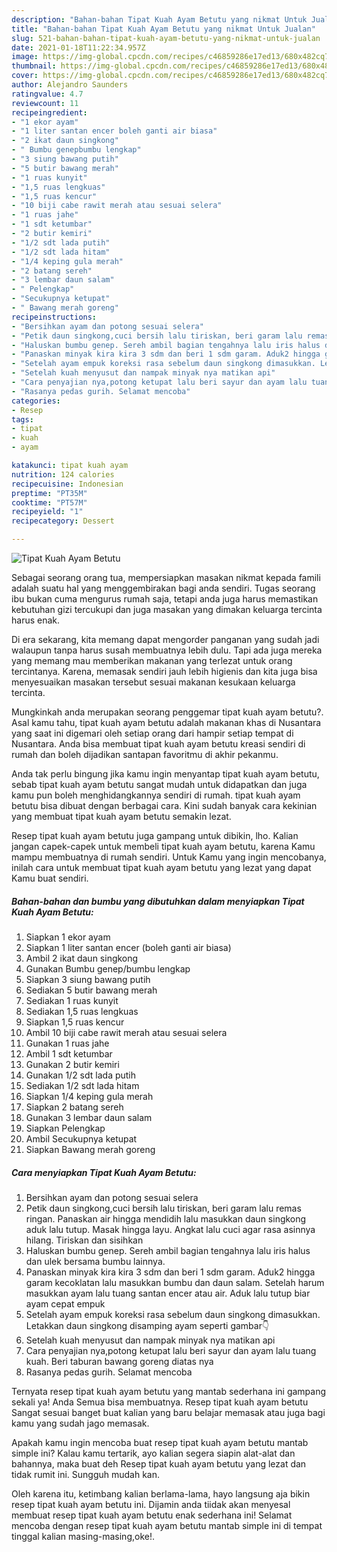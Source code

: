 ```yaml
---
description: "Bahan-bahan Tipat Kuah Ayam Betutu yang nikmat Untuk Jualan"
title: "Bahan-bahan Tipat Kuah Ayam Betutu yang nikmat Untuk Jualan"
slug: 521-bahan-bahan-tipat-kuah-ayam-betutu-yang-nikmat-untuk-jualan
date: 2021-01-18T11:22:34.957Z
image: https://img-global.cpcdn.com/recipes/c46859286e17ed13/680x482cq70/tipat-kuah-ayam-betutu-foto-resep-utama.jpg
thumbnail: https://img-global.cpcdn.com/recipes/c46859286e17ed13/680x482cq70/tipat-kuah-ayam-betutu-foto-resep-utama.jpg
cover: https://img-global.cpcdn.com/recipes/c46859286e17ed13/680x482cq70/tipat-kuah-ayam-betutu-foto-resep-utama.jpg
author: Alejandro Saunders
ratingvalue: 4.7
reviewcount: 11
recipeingredient:
- "1 ekor ayam"
- "1 liter santan encer boleh ganti air biasa"
- "2 ikat daun singkong"
- " Bumbu genepbumbu lengkap"
- "3 siung bawang putih"
- "5 butir bawang merah"
- "1 ruas kunyit"
- "1,5 ruas lengkuas"
- "1,5 ruas kencur"
- "10 biji cabe rawit merah atau sesuai selera"
- "1 ruas jahe"
- "1 sdt ketumbar"
- "2 butir kemiri"
- "1/2 sdt lada putih"
- "1/2 sdt lada hitam"
- "1/4 keping gula merah"
- "2 batang sereh"
- "3 lembar daun salam"
- " Pelengkap"
- "Secukupnya ketupat"
- " Bawang merah goreng"
recipeinstructions:
- "Bersihkan ayam dan potong sesuai selera"
- "Petik daun singkong,cuci bersih lalu tiriskan, beri garam lalu remas ringan. Panaskan air hingga mendidih lalu masukkan daun singkong aduk lalu tutup. Masak hingga layu. Angkat lalu cuci agar rasa asinnya hilang. Tiriskan dan sisihkan"
- "Haluskan bumbu genep. Sereh ambil bagian tengahnya lalu iris halus dan ulek bersama bumbu lainnya."
- "Panaskan minyak kira kira 3 sdm dan beri 1 sdm garam. Aduk2 hingga garam kecoklatan lalu masukkan bumbu dan daun salam. Setelah harum masukkan ayam lalu tuang santan encer atau air. Aduk lalu tutup biar ayam cepat empuk"
- "Setelah ayam empuk koreksi rasa sebelum daun singkong dimasukkan. Letakkan daun singkong disamping ayam seperti gambar👇"
- "Setelah kuah menyusut dan nampak minyak nya matikan api"
- "Cara penyajian nya,potong ketupat lalu beri sayur dan ayam lalu tuang kuah. Beri taburan bawang goreng diatas nya"
- "Rasanya pedas gurih. Selamat mencoba"
categories:
- Resep
tags:
- tipat
- kuah
- ayam

katakunci: tipat kuah ayam 
nutrition: 124 calories
recipecuisine: Indonesian
preptime: "PT35M"
cooktime: "PT57M"
recipeyield: "1"
recipecategory: Dessert

---
```



![Tipat Kuah Ayam Betutu](https://img-global.cpcdn.com/recipes/c46859286e17ed13/680x482cq70/tipat-kuah-ayam-betutu-foto-resep-utama.jpg)

Sebagai seorang orang tua, mempersiapkan masakan nikmat kepada famili adalah suatu hal yang menggembirakan bagi anda sendiri. Tugas seorang ibu bukan cuma mengurus rumah saja, tetapi anda juga harus memastikan kebutuhan gizi tercukupi dan juga masakan yang dimakan keluarga tercinta harus enak.

Di era  sekarang, kita memang dapat mengorder panganan yang sudah jadi walaupun tanpa harus susah membuatnya lebih dulu. Tapi ada juga mereka yang memang mau memberikan makanan yang terlezat untuk orang tercintanya. Karena, memasak sendiri jauh lebih higienis dan kita juga bisa menyesuaikan masakan tersebut sesuai makanan kesukaan keluarga tercinta. 



Mungkinkah anda merupakan seorang penggemar tipat kuah ayam betutu?. Asal kamu tahu, tipat kuah ayam betutu adalah makanan khas di Nusantara yang saat ini digemari oleh setiap orang dari hampir setiap tempat di Nusantara. Anda bisa membuat tipat kuah ayam betutu kreasi sendiri di rumah dan boleh dijadikan santapan favoritmu di akhir pekanmu.

Anda tak perlu bingung jika kamu ingin menyantap tipat kuah ayam betutu, sebab tipat kuah ayam betutu sangat mudah untuk didapatkan dan juga kamu pun boleh menghidangkannya sendiri di rumah. tipat kuah ayam betutu bisa dibuat dengan berbagai cara. Kini sudah banyak cara kekinian yang membuat tipat kuah ayam betutu semakin lezat.

Resep tipat kuah ayam betutu juga gampang untuk dibikin, lho. Kalian jangan capek-capek untuk membeli tipat kuah ayam betutu, karena Kamu mampu membuatnya di rumah sendiri. Untuk Kamu yang ingin mencobanya, inilah cara untuk membuat tipat kuah ayam betutu yang lezat yang dapat Kamu buat sendiri.

<!--inarticleads1-->

##### Bahan-bahan dan bumbu yang dibutuhkan dalam menyiapkan Tipat Kuah Ayam Betutu:

1. Siapkan 1 ekor ayam
1. Siapkan 1 liter santan encer (boleh ganti air biasa)
1. Ambil 2 ikat daun singkong
1. Gunakan  Bumbu genep/bumbu lengkap
1. Siapkan 3 siung bawang putih
1. Sediakan 5 butir bawang merah
1. Sediakan 1 ruas kunyit
1. Sediakan 1,5 ruas lengkuas
1. Siapkan 1,5 ruas kencur
1. Ambil 10 biji cabe rawit merah atau sesuai selera
1. Gunakan 1 ruas jahe
1. Ambil 1 sdt ketumbar
1. Gunakan 2 butir kemiri
1. Gunakan 1/2 sdt lada putih
1. Sediakan 1/2 sdt lada hitam
1. Siapkan 1/4 keping gula merah
1. Siapkan 2 batang sereh
1. Gunakan 3 lembar daun salam
1. Siapkan  Pelengkap
1. Ambil Secukupnya ketupat
1. Siapkan  Bawang merah goreng




<!--inarticleads2-->

##### Cara menyiapkan Tipat Kuah Ayam Betutu:

1. Bersihkan ayam dan potong sesuai selera
1. Petik daun singkong,cuci bersih lalu tiriskan, beri garam lalu remas ringan. Panaskan air hingga mendidih lalu masukkan daun singkong aduk lalu tutup. Masak hingga layu. Angkat lalu cuci agar rasa asinnya hilang. Tiriskan dan sisihkan
1. Haluskan bumbu genep. Sereh ambil bagian tengahnya lalu iris halus dan ulek bersama bumbu lainnya.
1. Panaskan minyak kira kira 3 sdm dan beri 1 sdm garam. Aduk2 hingga garam kecoklatan lalu masukkan bumbu dan daun salam. Setelah harum masukkan ayam lalu tuang santan encer atau air. Aduk lalu tutup biar ayam cepat empuk
1. Setelah ayam empuk koreksi rasa sebelum daun singkong dimasukkan. Letakkan daun singkong disamping ayam seperti gambar👇
1. Setelah kuah menyusut dan nampak minyak nya matikan api
1. Cara penyajian nya,potong ketupat lalu beri sayur dan ayam lalu tuang kuah. Beri taburan bawang goreng diatas nya
1. Rasanya pedas gurih. Selamat mencoba




Ternyata resep tipat kuah ayam betutu yang mantab sederhana ini gampang sekali ya! Anda Semua bisa membuatnya. Resep tipat kuah ayam betutu Sangat sesuai banget buat kalian yang baru belajar memasak atau juga bagi kamu yang sudah jago memasak.

Apakah kamu ingin mencoba buat resep tipat kuah ayam betutu mantab simple ini? Kalau kamu tertarik, ayo kalian segera siapin alat-alat dan bahannya, maka buat deh Resep tipat kuah ayam betutu yang lezat dan tidak rumit ini. Sungguh mudah kan. 

Oleh karena itu, ketimbang kalian berlama-lama, hayo langsung aja bikin resep tipat kuah ayam betutu ini. Dijamin anda tiidak akan menyesal membuat resep tipat kuah ayam betutu enak sederhana ini! Selamat mencoba dengan resep tipat kuah ayam betutu mantab simple ini di tempat tinggal kalian masing-masing,oke!.

